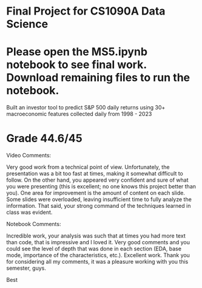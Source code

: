 # Final Project for CS1090A Data Science
# Please open the MS5.ipynb notebook to see final work. Download remaining files to run the notebook.

Built an investor tool to predict S&P 500 daily returns using 30+ macroeconomic features collected daily from 1998 - 2023

# Grade 44.6/45
Video Comments:

Very good work from a technical point of view.
Unfortunately, the presentation was a bit too fast at times, making it somewhat difficult to follow. On the other hand, you appeared very confident and sure of what you were presenting (this is excellent; no one knows this project better than you).
One area for improvement is the amount of content on each slide. Some slides were overloaded, leaving insufficient time to fully analyze the information. That said, your strong command of the techniques learned in class was evident.


Notebook Comments:

Incredible work, your analysis was such that at times you had more text than code, that is impressive and I loved it. Very good comments and you could see the level of depth that was done in each section (EDA, base mode, importance of the characteristics, etc.). Excellent work. Thank you for considering all my comments, it was a pleasure working with you this semester, guys.

Best
